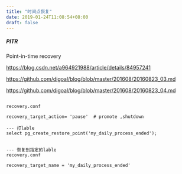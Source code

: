 ```yaml
---
title: "时间点恢复"
date: 2019-01-24T11:08:54+08:00
draft: false
---
```


##### PITR
Point-in-time recovery


https://blog.csdn.net/a964921988/article/details/84957241

https://github.com/digoal/blog/blob/master/201608/20160823_03.md

https://github.com/digoal/blog/blob/master/201608/20160823_04.md


```

recovery.conf

recovery_target_action= 'pause'  # promote ,shutdown

```

```
--- 打lable 
select pg_create_restore_point('my_daily_process_ended');


--- 恢复到指定的lable
recovery.conf

recovery_target_name = 'my_daily_process_ended'
```

